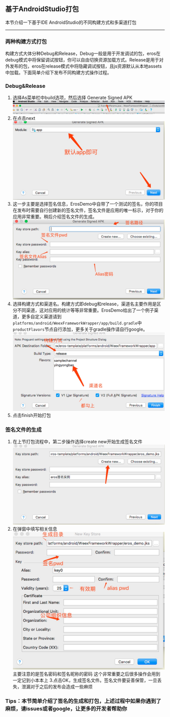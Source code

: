 ## 基于AndroidStudio打包
本节介绍一下基于IDE AndroidStudio的不同构建方式和多渠道打包
***
### 两种构建方式打包
构建方式大体分种Debug和Release，Debug一般是用于开发调试的包，eros在debug模式中将保留调试按钮，你可以自由切换资源加载方式。Release是用于对外发布的包，eros在release模式中将隐藏调试按钮，且js资源默认从本地assets中加载。下面简单介绍下发布不同构建方式操作过程。
### Debug&Release
1. 选择As菜单栏中build选项，然后选择 Generate Signed APK
     ![](https://github.com/aa453509345/eros/blob/master/build.jpg)
2. 在点击next
     ![](https://github.com/aa453509345/eros/blob/master/step1.jpg)
3. 这一步主要是选择签名信息，ErosDemo中自带了一个测试的签名，你的项目在发布时需要自行创建新的签名文件，签名文件是应用的唯一标示，对于你的应用非常重要。稍后介绍签名文件的生成。
     ![](https://github.com/aa453509345/eros/blob/master/step2.jpg)
4. 选择构建方式和渠道名。构建方式即debug和release，渠道名主要作用是区分不同渠道，这对应用的统计等等非常重要。ErosDemo给出了一个例子渠道，更多自定义渠道请到`platforms/android/WeexFrameworkWrapper/app/build.gradle`中`productFlavors`节点自行添加，更多关于gradle操作请自行google。
![](https://github.com/aa453509345/eros/blob/master/step3.jpg)
5. 点击finish开始打包
### 签名文件的生成
1. 在上节打包流程中，第二步操作选择create new开始生成签名文件
   ![](https://github.com/aa453509345/eros/blob/master/create_1.jpg)
2. 在弹窗中填写相关信息
   ![](https://github.com/aa453509345/eros/blob/master/create_2.jpg)
   主要注意的是签名密码和签名昵称的密码 这个非常重要之后很多操作会用到  一定记到小本本上 
3.点击OK，生成签名文件。签名文件要妥善保管，一旦丢失，泄漏对于之后的发布会造成一些麻烦

### Tips：本节简单介绍了签名的生成和打包，上述过程中如果你遇到了麻烦，请issues或者google，让更多的开发者帮助你